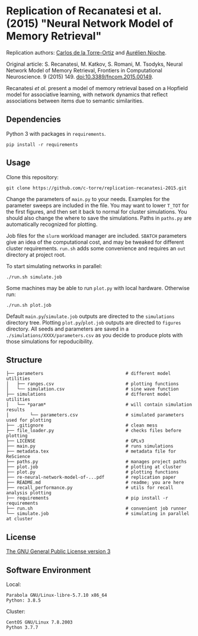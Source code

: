 # Replication of Recanatesi et al. (2015) "Neural Network Model of Memory Retrieval"

Replication authors: [Carlos de la Torre-Ortiz](https://github.com/c-torre) and [Aurélien Nioche](https://github.com/AurelienNioche/).

Original article: S. Recanatesi, M. Katkov, S. Romani, M. Tsodyks, Neural Network Model of Memory Retrieval, Frontiers in Computational Neuroscience. 9 (2015) 149. [doi:10.3389/fncom.2015.00149](https://doi.org/10.3389/fncom.2015.00149).

Recanatesi *et al.* present a model of memory retrieval based on a Hopfield model for associative learning, with network dynamics that reflect associations between items due to semantic similarities.


## Dependencies

Python 3 with packages in `requirements`.

```pip install -r requirements```
 

## Usage

Clone this repository:

```git clone https://github.com/c-torre/replication-recanatesi-2015.git```

Change the parameters of `main.py` to your needs.
Examples for the parameter sweeps are included in the file.
You may want to lower `T_TOT` for the first figures, and then set it back to normal for cluster simulations.
You should also change the where to save the simulations.
Paths in `paths.py` are automatically recognized for plotting.

Job files for the `slurm` workload manager are included.
`SBATCH` parameters give an idea of the computational cost, and may be tweaked for different cluster requirements.
`run.sh` adds some convenience and requires an `out` directory at project root.

To start simulating networks in parallel:

```./run.sh simulate.job```

Some machines may be able to run `plot.py` with local hardware.
Otherwise run:

```./run.sh plot.job```

Default `main.py`/`simulate.job` outputs are directed to the `simulations` directory tree.
Plotting `plot.py`/`plot.job` outputs are directed to `figures` directory.
All seeds and parameters are saved in a `./simulations/XXXX/parameters.csv` as you decide to produce plots with those simulations for repoducibility.

## Structure

```
├── parameters                               # different model utilities
│   ├── ranges.csv                           # plotting functions
│   └── simulation.csv                       # sine wave function
├── simulations                              # different model utilities
│   └── *param*                              # will contain simulation results
│        └── parameters.csv                  # simulated parameters used for plotting
├── .gitignore                               # clean mess
├── file_loader.py                           # checks files before plotting
├── LICENSE                                  # GPLv3   
├── main.py                                  # runs simulations
├── metadata.tex                             # metadata file for ReScience
├── paths.py                                 # manages project paths
├── plot.job                                 # plotting at cluster
├── plot.py                                  # plotting functions
├── re-neural-network-model-of-...pdf        # replication paper
├── README.md                                # readme; you are here
├── recall_performance.py                    # utils for recall analysis plotting
├── requirements                             # pip install -r requirements
├── run.sh                                   # convenient job runner
└── simulate.job                             # simulating in parallel at cluster
```

## License

[The GNU General Public License version 3](https://www.gnu.org/licenses/#GPL)


## Software Environment

Local:

```
Parabola GNU/Linux-libre-5.7.10 x86_64
Python: 3.8.5
```

Cluster:

```
CentOS GNU/Linux 7.8.2003
Python 3.7.7
```
